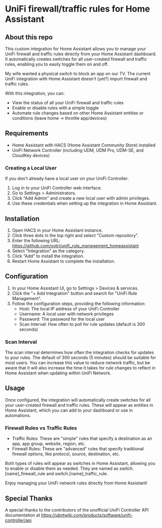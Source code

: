# UniFi firewall/traffic rules for Home Assistant

## About this repo

This custom integration for Home Assistant allows you to manage your UniFi firewall and traffic rules directly from your Home Assistant dashboard. It automatically creates switches for all user-created firewall and traffic rules, enabling you to easily toggle them on and off.

My wife wanted a physical switch to block an app on our TV. The current UniFi integration with Home Assistant doesn't (yet?) import firewall and traffic rules.

With this integration, you can:
- View the status of all your UniFi firewall and traffic rules
- Enable or disable rules with a simple toggle
- Automate rule changes based on other Home Assistant entities or conditions (leave home -> throttle app/devices)

## Requirements

- Home Assistant with HACS (Home Assistant Community Store) installed
- UniFi Network Controller (including UDM, UDM Pro, UDM-SE, and CloudKey devices)

### Creating a Local User

If you don't already have a local user on your UniFi Controller:

1. Log in to your UniFi Controller web interface.
2. Go to Settings > Administrators.
3. Click "Add Admin" and create a new local user with admin privileges.
4. Use these credentials when setting up the integration in Home Assistant.

## Installation

1. Open HACS in your Home Assistant instance.
2. Click three dots in the top right and select "Custom repository".
3. Enter the following URL: https://github.com/ootri/unifi_rule_management_homeassistant
4. Select "Integration" as the category.
5. Click "Add" to install the integration.
6. Restart Home Assistant to complete the installation.

## Configuration

1. In your Home Assistant UI, go to Settings > Devices & services.
2. Click the "+ Add Integration" button and search for "UniFi Rule Management".
3. Follow the configuration steps, providing the following information:
   - Host: The local IP address of your UniFi Controller
   - Username: A local user with network privileges
   - Password: The password for the local user
   - Scan Interval: How often to poll for rule updates (default is 300 seconds)

### Scan Interval

The scan interval determines how often the integration checks for updates to your rules. The default of 300 seconds (5 minutes) should be suitable for most users. You can increase this value to reduce network traffic, but be aware that it will also increase the time it takes for rule changes to reflect in Home Assistant when updating within UniFi Network.

## Usage

Once configured, the integration will automatically create switches for all your user-created firewall and traffic rules. These will appear as entities in Home Assistant, which you can add to your dashboard or use in automations.

### Firewall Rules vs Traffic Rules

- Traffic Rules: These are "simple" rules that specify a destination as an app, app group, website, region, etc.
- Firewall Rules: These are "advanced" rules that specify traditional firewall options, like protocol, source, destination, etc.

Both types of rules will appear as switches in Home Assistant, allowing you to enable or disable them as needed. They are named as switch.[name]_firewall_rule and switch.[name]_traffic_rule.

Enjoy managing your UniFi network rules directly from Home Assistant!

## Special Thanks

A special thanks to the contributors of the unofficial UniFi Controller API documentation at https://ubntwiki.com/products/software/unifi-controller/api